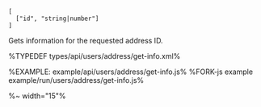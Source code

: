 ```### async getInfo => AddressDetail
[
  ["id", "string|number"]
]
```

Gets information for the requested address ID.

%TYPEDEF types/api/users/address/get-info.xml%

%EXAMPLE: example/api/users/address/get-info.js%
%FORK-js example example/run/users/address/get-info.js%

%~ width="15"%